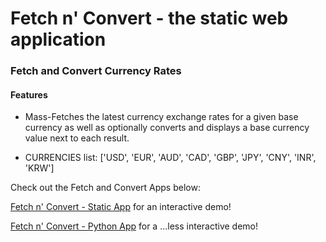# Fetch n' Convert - the static web application

### Fetch and Convert Currency Rates

#### Features
- Mass-Fetches the latest currency exchange rates for a given base currency
as well as optionally converts and displays a base currency value next to each result.

- CURRENCIES list: ['USD', 'EUR', 'AUD', 'CAD', 'GBP', 'JPY', 'CNY', 'INR', 'KRW']

Check out the Fetch and Convert Apps below:

[Fetch n' Convert - Static App](https://github.com/Zero2164/currency-exchange-rate-fetch-n-convert/tree/static-app) for an interactive demo!

[Fetch n' Convert - Python App](https://github.com/Zero2164/currency-exchange-rate-fetch-n-convert/tree/python-app) for a ...less interactive demo!
